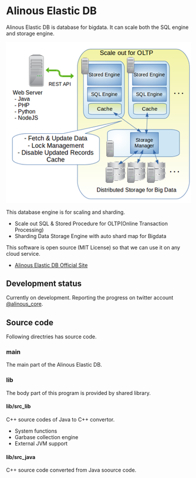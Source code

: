 # Alinous Elastic DB
Alinous Elastic DB is database for bigdata. It can scale both the SQL engine and storage engine.

![Web Database Programming](img/top.png)

This database engine is for scaling and sharding.

- Scale out SQL & Stored Procedure for OLTP(Online Transaction Processing)
- Sharding Data Storage Engine with auto shard map for Bigdata

This software is open source (MIT License) so that we can use it on any cloud service.

- [Alinous Elastic DB Official Site](http://alinousdb.com/)

## Development status
Currently on development. Reporting the progress on twitter account [@alinous_core](https://twitter.com/alinous_core).

## Source code

Following directries has source code.

### main
The main part of the Alinous Elastic DB.

### lib
The body part of this program is provided by shared library.

#### lib/src_lib

C++ source codes of Java to C++ convertor.

 - System functions
 - Garbase collection engine
 - External JVM support

#### lib/src_java

C++ source code converted from Java soource code.



